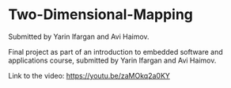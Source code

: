 # Two-Dimensional-Mapping

Submitted by Yarin Ifargan and Avi Haimov.

Final project as part of an introduction to embedded software and applications course, submitted by Yarin Ifargan and Avi Haimov.

Link to the video: https://youtu.be/zaMOkq2a0KY
